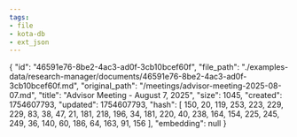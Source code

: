 ```yaml
---
tags:
- file
- kota-db
- ext_json
---
```

{
  "id": "46591e76-8be2-4ac3-ad0f-3cb10bcef60f",
  "file_path": "./examples-data/research-manager/documents/46591e76-8be2-4ac3-ad0f-3cb10bcef60f.md",
  "original_path": "/meetings/advisor-meeting-2025-08-07.md",
  "title": "Advisor Meeting - August 7, 2025",
  "size": 1045,
  "created": 1754607793,
  "updated": 1754607793,
  "hash": [
    150,
    20,
    119,
    253,
    223,
    229,
    229,
    83,
    38,
    47,
    21,
    181,
    218,
    196,
    34,
    181,
    220,
    40,
    238,
    164,
    154,
    225,
    245,
    249,
    36,
    140,
    60,
    186,
    64,
    163,
    91,
    156
  ],
  "embedding": null
}